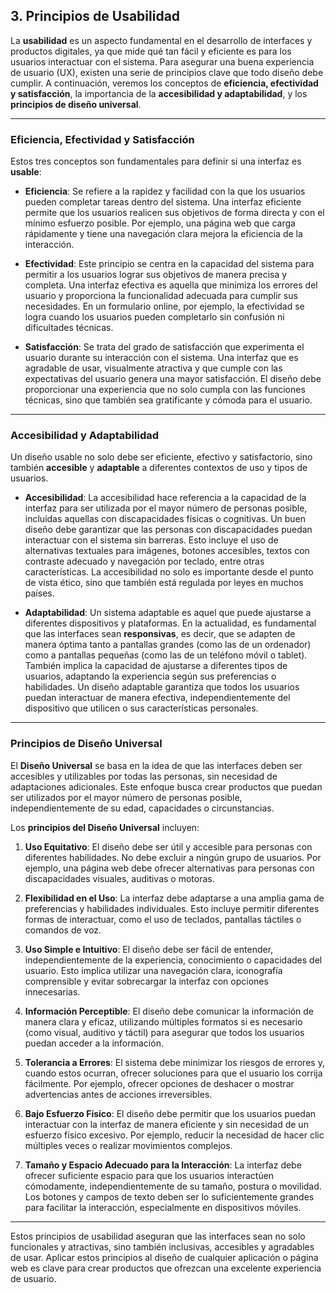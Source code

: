 ## 3. Principios de Usabilidad

La **usabilidad** es un aspecto fundamental en el desarrollo de interfaces y productos digitales, ya que mide qué tan fácil y eficiente es para los usuarios interactuar con el sistema. Para asegurar una buena experiencia de usuario (UX), existen una serie de principios clave que todo diseño debe cumplir. A continuación, veremos los conceptos de **eficiencia, efectividad y satisfacción**, la importancia de la **accesibilidad y adaptabilidad**, y los **principios de diseño universal**.

---

### Eficiencia, Efectividad y Satisfacción

Estos tres conceptos son fundamentales para definir si una interfaz es **usable**:

- **Eficiencia**: Se refiere a la rapidez y facilidad con la que los usuarios pueden completar tareas dentro del sistema. Una interfaz eficiente permite que los usuarios realicen sus objetivos de forma directa y con el mínimo esfuerzo posible. Por ejemplo, una página web que carga rápidamente y tiene una navegación clara mejora la eficiencia de la interacción.

- **Efectividad**: Este principio se centra en la capacidad del sistema para permitir a los usuarios lograr sus objetivos de manera precisa y completa. Una interfaz efectiva es aquella que minimiza los errores del usuario y proporciona la funcionalidad adecuada para cumplir sus necesidades. En un formulario online, por ejemplo, la efectividad se logra cuando los usuarios pueden completarlo sin confusión ni dificultades técnicas.

- **Satisfacción**: Se trata del grado de satisfacción que experimenta el usuario durante su interacción con el sistema. Una interfaz que es agradable de usar, visualmente atractiva y que cumple con las expectativas del usuario genera una mayor satisfacción. El diseño debe proporcionar una experiencia que no solo cumpla con las funciones técnicas, sino que también sea gratificante y cómoda para el usuario.

---

### Accesibilidad y Adaptabilidad

Un diseño usable no solo debe ser eficiente, efectivo y satisfactorio, sino también **accesible** y **adaptable** a diferentes contextos de uso y tipos de usuarios.

- **Accesibilidad**: La accesibilidad hace referencia a la capacidad de la interfaz para ser utilizada por el mayor número de personas posible, incluidas aquellas con discapacidades físicas o cognitivas. Un buen diseño debe garantizar que las personas con discapacidades puedan interactuar con el sistema sin barreras. Esto incluye el uso de alternativas textuales para imágenes, botones accesibles, textos con contraste adecuado y navegación por teclado, entre otras características. La accesibilidad no solo es importante desde el punto de vista ético, sino que también está regulada por leyes en muchos países.

- **Adaptabilidad**: Un sistema adaptable es aquel que puede ajustarse a diferentes dispositivos y plataformas. En la actualidad, es fundamental que las interfaces sean **responsivas**, es decir, que se adapten de manera óptima tanto a pantallas grandes (como las de un ordenador) como a pantallas pequeñas (como las de un teléfono móvil o tablet). También implica la capacidad de ajustarse a diferentes tipos de usuarios, adaptando la experiencia según sus preferencias o habilidades. Un diseño adaptable garantiza que todos los usuarios puedan interactuar de manera efectiva, independientemente del dispositivo que utilicen o sus características personales.

---

### Principios de Diseño Universal

El **Diseño Universal** se basa en la idea de que las interfaces deben ser accesibles y utilizables por todas las personas, sin necesidad de adaptaciones adicionales. Este enfoque busca crear productos que puedan ser utilizados por el mayor número de personas posible, independientemente de su edad, capacidades o circunstancias.

Los **principios del Diseño Universal** incluyen:

1. **Uso Equitativo**: El diseño debe ser útil y accesible para personas con diferentes habilidades. No debe excluir a ningún grupo de usuarios. Por ejemplo, una página web debe ofrecer alternativas para personas con discapacidades visuales, auditivas o motoras.

2. **Flexibilidad en el Uso**: La interfaz debe adaptarse a una amplia gama de preferencias y habilidades individuales. Esto incluye permitir diferentes formas de interactuar, como el uso de teclados, pantallas táctiles o comandos de voz.

3. **Uso Simple e Intuitivo**: El diseño debe ser fácil de entender, independientemente de la experiencia, conocimiento o capacidades del usuario. Esto implica utilizar una navegación clara, iconografía comprensible y evitar sobrecargar la interfaz con opciones innecesarias.

4. **Información Perceptible**: El diseño debe comunicar la información de manera clara y eficaz, utilizando múltiples formatos si es necesario (como visual, auditivo y táctil) para asegurar que todos los usuarios puedan acceder a la información.

5. **Tolerancia a Errores**: El sistema debe minimizar los riesgos de errores y, cuando estos ocurran, ofrecer soluciones para que el usuario los corrija fácilmente. Por ejemplo, ofrecer opciones de deshacer o mostrar advertencias antes de acciones irreversibles.

6. **Bajo Esfuerzo Físico**: El diseño debe permitir que los usuarios puedan interactuar con la interfaz de manera eficiente y sin necesidad de un esfuerzo físico excesivo. Por ejemplo, reducir la necesidad de hacer clic múltiples veces o realizar movimientos complejos.

7. **Tamaño y Espacio Adecuado para la Interacción**: La interfaz debe ofrecer suficiente espacio para que los usuarios interactúen cómodamente, independientemente de su tamaño, postura o movilidad. Los botones y campos de texto deben ser lo suficientemente grandes para facilitar la interacción, especialmente en dispositivos móviles.

---

Estos principios de usabilidad aseguran que las interfaces sean no solo funcionales y atractivas, sino también inclusivas, accesibles y agradables de usar. Aplicar estos principios al diseño de cualquier aplicación o página web es clave para crear productos que ofrezcan una excelente experiencia de usuario.
